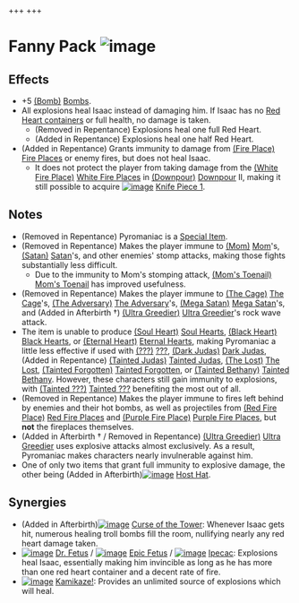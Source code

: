 +++
+++

 # Fanny Pack ![image](/image/Fanny_Pack.png) 


Effects
---------


* +5 [(Bomb)](/wiki/Bomb "Bomb") [Bombs](/wiki/Bomb "Bomb").
* All explosions heal Isaac instead of damaging him. If Isaac has no [Red Heart containers](/wiki/Health#Red_Heart_Containers "Health") or full health, no damage is taken.
	+ (Removed in Repentance) Explosions heal one full Red Heart.
	+ (Added in Repentance) Explosions heal one half Red Heart.
* (Added in Repentance) Grants immunity to damage from [(Fire Place)](/wiki/Fire_Place "Fire Place") [Fire Places](/wiki/Fire_Place "Fire Place") or enemy fires, but does not heal Isaac.
	+ It does not protect the player from taking damage from the [(White Fire Place)](/wiki/White_Fire_Place "White Fire Place") [White Fire Places](/wiki/White_Fire_Place "White Fire Place") in [(Downpour)](/wiki/Downpour "Downpour") [Downpour](/wiki/Downpour "Downpour") II, making it still possible to acquire [![image](/image/Knife_Piece_1.png)](/wiki/Knife_Piece_1 "Knife Piece 1") [Knife Piece 1](/wiki/Knife_Piece_1 "Knife Piece 1").


Notes
-------


* (Removed in Repentance) Pyromaniac is a [Special Item](/wiki/Special_Item "Special Item").
* (Removed in Repentance) Makes the player immune to [(Mom)](/wiki/Mom "Mom") [Mom](/wiki/Mom "Mom")'s, [(Satan)](/wiki/Satan "Satan") [Satan](/wiki/Satan "Satan")'s, and other enemies' stomp attacks, making those fights substantially less difficult.
	+ Due to the immunity to Mom's stomping attack, [(Mom's Toenail)](/wiki/Mom%27s_Toenail "Mom's Toenail") [Mom's Toenail](/wiki/Mom%27s_Toenail "Mom's Toenail") has improved usefulness.
* (Removed in Repentance) Makes the player immune to [(The Cage)](/wiki/The_Cage "The Cage") [The Cage](/wiki/The_Cage "The Cage")'s, [(The Adversary)](/wiki/The_Adversary "The Adversary") [The Adversary](/wiki/The_Adversary "The Adversary")'s, [(Mega Satan)](/wiki/Mega_Satan "Mega Satan") [Mega Satan](/wiki/Mega_Satan "Mega Satan")'s, and (Added in Afterbirth †) [(Ultra Greedier)](/wiki/Ultra_Greed#Ultra_Greedier "Ultra Greedier") [Ultra Greedier](/wiki/Ultra_Greed#Ultra_Greedier "Ultra Greed")'s rock wave attack.
* The item is unable to produce [(Soul Heart)](/wiki/Soul_Heart "Soul Heart") [Soul Hearts](/wiki/Soul_Heart "Soul Heart"), [(Black Heart)](/wiki/Black_Heart "Black Heart") [Black Hearts](/wiki/Black_Heart "Black Heart"), or [(Eternal Heart)](/wiki/Eternal_Heart "Eternal Heart") [Eternal Hearts](/wiki/Eternal_Heart "Eternal Heart"), making Pyromaniac a little less effective if used with  [(???)](/wiki/%3F%3F%3F_(Character) "???") [???](/wiki/%3F%3F%3F_(Character) "??? (Character)"),  [(Dark Judas)](/wiki/Dark_Judas "Dark Judas") [Dark Judas](/wiki/Dark_Judas "Dark Judas"), (Added in Repentance)  [(Tainted Judas)](/wiki/Tainted_Judas "Tainted Judas") [Tainted Judas](/wiki/Tainted_Judas "Tainted Judas"),  [(The Lost)](/wiki/The_Lost "The Lost") [The Lost](/wiki/The_Lost "The Lost"),  [(Tainted Forgotten)](/wiki/Tainted_Forgotten "Tainted Forgotten") [Tainted Forgotten](/wiki/Tainted_Forgotten "Tainted Forgotten"), or  [(Tainted Bethany)](/wiki/Tainted_Bethany "Tainted Bethany") [Tainted Bethany](/wiki/Tainted_Bethany "Tainted Bethany"). However, these characters still gain immunity to explosions, with  [(Tainted ???)](/wiki/Tainted_%3F%3F%3F "Tainted ???") [Tainted ???](/wiki/Tainted_%3F%3F%3F "Tainted ???") benefiting the most out of all.
* (Removed in Repentance) Makes the player immune to fires left behind by enemies and their hot bombs, as well as projectiles from [(Red Fire Place)](/wiki/Red_Fire_Place "Red Fire Place") [Red Fire Places](/wiki/Red_Fire_Place "Red Fire Place") and [(Purple Fire Place)](/wiki/Purple_Fire_Place "Purple Fire Place") [Purple Fire Places](/wiki/Purple_Fire_Place "Purple Fire Place"), but **not** the fireplaces themselves.
* (Added in Afterbirth † / Removed in Repentance) [(Ultra Greedier)](/wiki/Ultra_Greed#Ultra_Greedier "Ultra Greedier") [Ultra Greedier](/wiki/Ultra_Greed#Ultra_Greedier "Ultra Greed") uses explosive attacks almost exclusively. As a result, Pyromaniac makes characters nearly invulnerable against him.
* One of only two items that grant full immunity to explosive damage, the other being (Added in Afterbirth)[![image](/image/Host_Hat.png)](/wiki/Host_Hat "Host Hat") [Host Hat](/wiki/Host_Hat "Host Hat").


Synergies
-----------


* (Added in Afterbirth)[![image](/image/Curse_of_the_Tower.png)](/wiki/Curse_of_the_Tower "Curse of the Tower") [Curse of the Tower](/wiki/Curse_of_the_Tower "Curse of the Tower"): Whenever Isaac gets hit, numerous healing troll bombs fill the room, nullifying nearly any red heart damage taken.
* [![image](/image/Dr._Fetus.png)](/wiki/Dr._Fetus "Dr. Fetus") [Dr. Fetus](/wiki/Dr._Fetus "Dr. Fetus") / [![image](/image/Epic_Fetus.png)](/wiki/Epic_Fetus "Epic Fetus") [Epic Fetus](/wiki/Epic_Fetus "Epic Fetus") / [![image](/image/Ipecac.png)](/wiki/Ipecac "Ipecac") [Ipecac](/wiki/Ipecac "Ipecac"): Explosions heal Isaac, essentially making him invincible as long as he has more than one red heart container and a decent rate of fire.
* [![image](/image/Kamikaze!.png)](/wiki/Kamikaze! "Kamikaze!") [Kamikaze!](/wiki/Kamikaze! "Kamikaze!"): Provides an unlimited source of explosions which will heal.


